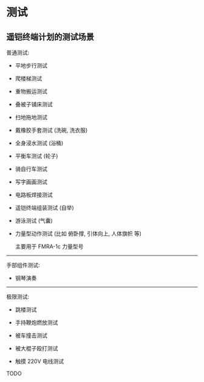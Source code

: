 # 测试


## 遥铠终端计划的测试场景

普通测试:

+ 平地步行测试

+ 爬楼梯测试

+ 重物搬运测试

+ 叠被子铺床测试

+ 扫地拖地测试

+ 戴橡胶手套测试 (洗碗, 洗衣服)

+ 全身浸水测试 (浴桶)

+ 平衡车测试 (轮子)

+ 骑自行车测试

+ 写字画画测试

+ 电路板焊接测试

+ 遥铠终端组装测试 (自举)

+ 游泳测试 (气囊)

+ 力量型动作测试 (比如 俯卧撑, 引体向上, 人体旗帜 等)

  主要用于 FMRA-1c 力量型号

----

手部组件测试:

+ 钢琴演奏

----

极限测试:

+ 跳楼测试

+ 手持鞭炮燃放测试

+ 被车撞击测试

+ 被大棍子殴打测试

+ 触摸 220V 电线测试


TODO
